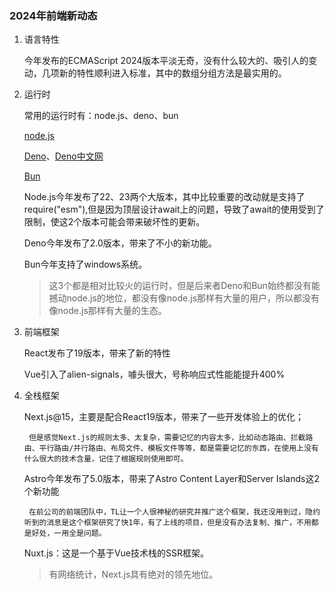 ### 2024年前端新动态

1. 语言特性

    今年发布的ECMAScript 2024版本平淡无奇，没有什么较大的、吸引人的变动，几项新的特性顺利进入标准，其中的数组分组方法是最实用的。

2. 运行时

    常用的运行时有：node.js、deno、bun

    [node.js](https://nodejs.org/zh-cn)

    [Deno](https://deno.com/)、[Deno中文网](https://www.denojs.cn/)

    [Bun](https://www.bunjs.cn/)

    Node.js今年发布了22、23两个大版本，其中比较重要的改动就是支持了require("esm"),但是因为顶层设计await上的问题，导致了await的使用受到了限制，使这2个版本可能会带来破坏性的更新。

    Deno今年发布了2.0版本，带来了不小的新功能。

    Bun今年支持了windows系统。

    > 这3个都是相对比较火的运行时，但是后来者Deno和Bun始终都没有能撼动node.js的地位，都没有像node.js那样有大量的用户，所以都没有像node.js那样有大量的生态。

3. 前端框架

    React发布了19版本，带来了新的特性

    Vue引入了alien-signals，噱头很大，号称响应式性能能提升400%

4. 全栈框架

    Next.js@15，主要是配合React19版本，带来了一些开发体验上的优化；

        但是感觉Next.js的规则太多、太复杂，需要记忆的内容太多，比如动态路由、拦截路由、平行路由/并行路由、布局文件、模板文件等等，都是需要记忆的东西，在使用上没有什么很大的技术含量，记住了根据规则使用即可。

    Astro今年发布了5.0版本，带来了Astro Content Layer和Server Islands这2个新功能

        在前公司的前端团队中，TL让一个人很神秘的研究并推广这个框架，我还没用到过，隐约听到的消息是这个框架研究了快1年，有了上线的项目，但是没有办法复制、推广，不用都是好处，一用全是问题。

    Nuxt.js：这是一个基于Vue技术栈的SSR框架。

    > 有网络统计，Next.js具有绝对的领先地位。
